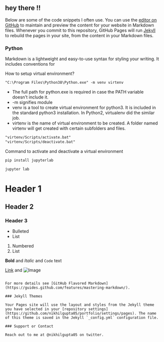 ## hey there !!

Below are some of the code snippets I often use. 
You can use the [editor on GitHub](https://github.com/nikhilgupta05/portfolio/edit/main/README.md) to maintain and preview the content for your website in Markdown files.
Whenever you commit to this repository, GitHub Pages will run [Jekyll](https://jekyllrb.com/) to rebuild the pages in your site, from the content in your Markdown files.

### Python

Markdown is a lightweight and easy-to-use syntax for styling your writing. It includes conventions for

How to setup virtual environment?
```markdown
"C:\Program Files\Python38\Python.exe" -m venv virtenv
```
- The full path for python.exe is required in case the PATH variable doesn't include it.
- -m signifies module
- venv is a tool to create virtual environment for python3. It is included in the standard python3 installation. In Python2, virtualenv did the similar job.
- virtenv is the name of virtual environment to be created. A folder named virtenv will get created with certain subfolders and files.

```markdown
"virtenv/Scripts/activate.bat"
"virtenv/Scripts/deactivate.bat"
```
Command to activate and deactivate a virtual environment

```markdown
pip install jupyterlab
```

```markdown
jupyter lab
```

# Header 1
## Header 2
### Header 3

- Bulleted
- List

1. Numbered
2. List

**Bold** and _Italic_ and `Code` text

[Link](url) and ![Image](src)

```

For more details see [GitHub Flavored Markdown](https://guides.github.com/features/mastering-markdown/).

### Jekyll Themes

Your Pages site will use the layout and styles from the Jekyll theme you have selected in your [repository settings](https://github.com/nikhilgupta05/portfolio/settings/pages). The name of this theme is saved in the Jekyll `_config.yml` configuration file.

### Support or Contact

Reach out to me at @nikhilgupta05 on twitter.
